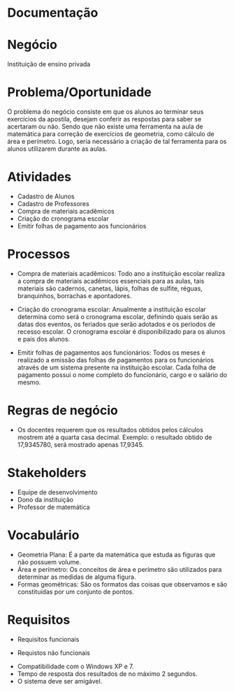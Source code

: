 # Documentação
Negócio 
=============
Instituição de ensino privada

Problema/Oportunidade
=====================
O problema do negócio consiste em que os alunos ao terminar seus exercícios da apostila, desejam conferir as respostas para saber se acertaram ou não. Sendo que não existe uma ferramenta na aula de matemática para correção de exercícios de geometria, como cálculo de área e perímetro. Logo, seria necessário a criação de tal ferramenta para os alunos utilizarem durante as aulas.

Atividades
==========
- Cadastro de Alunos
- Cadastro de Professores
- Compra de materiais acadêmicos
- Criação do cronograma escolar
- Emitir folhas de pagamento aos funcionários

Processos
==========
- Compra de materiais acadêmicos:
Todo ano a instituição escolar realiza a compra de materiais acadêmicos essenciais para as aulas, tais materiais são cadernos, canetas, lápis, folhas de sulfite, réguas, branquinhos, borrachas e apontadores.

- Criação do cronograma escolar:
Anualmente a instituição escolar determina como será o cronograma escolar, definindo quais serão as datas dos eventos, os feriados que serão adotados e os períodos de recesso escolar. O cronograma escolar é disponibilizado para os alunos e pais dos alunos.

- Emitir folhas de pagamentos aos funcionários:
Todos os meses é realizado a emissão das folhas de pagamentos para os funcionários através de um sistema presente na instituição escolar. Cada folha de pagamento possui o nome completo do funcionário, cargo e o salário do mesmo.

Regras de negócio
==================
- Os docentes requerem que os resultados obtidos pelos cálculos mostrem até a quarta casa decimal. Exemplo: o resultado obtido de 17,9345780, será mostrado apenas 17,9345.


Stakeholders
============
- Equipe de desenvolvimento
- Dono da instituição 
- Professor de matemática

Vocabulário
============
- Geometria Plana: É a parte da matemática que estuda as figuras que não possuem volume.
- Área e perímetro: Os conceitos de área e perímetro são utilizados para determinar as medidas de alguma figura.
- Formas geométricas: São os formatos das coisas que observamos e são constituídas por um conjunto de pontos.

Requisitos
===========
* Requisitos funcionais

* Requistos não funcionais
- Compatibilidade com o Windows XP e 7.
- Tempo de resposta dos resultados de no máximo 2 segundos.
- O sistema deve ser amigável.



